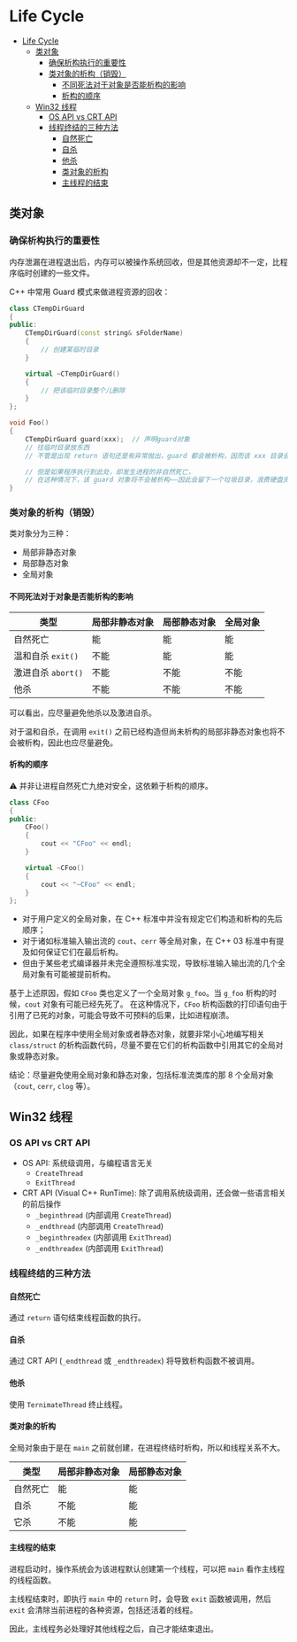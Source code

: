 # Life Cycle

- [Life Cycle](#life-cycle)
  - [类对象](#类对象)
    - [确保析构执行的重要性](#确保析构执行的重要性)
    - [类对象的析构（销毁）](#类对象的析构销毁)
      - [不同死法对于对象是否能析构的影响](#不同死法对于对象是否能析构的影响)
      - [析构的顺序](#析构的顺序)
  - [Win32 线程](#win32-线程)
    - [OS API vs CRT API](#os-api-vs-crt-api)
    - [线程终结的三种方法](#线程终结的三种方法)
      - [自然死亡](#自然死亡)
      - [自杀](#自杀)
      - [他杀](#他杀)
      - [类对象的析构](#类对象的析构)
      - [主线程的结束](#主线程的结束)

## 类对象

### 确保析构执行的重要性

内存泄漏在进程退出后，内存可以被操作系统回收，但是其他资源却不一定，比程序临时创建的一些文件。

C++ 中常用 Guard 模式来做进程资源的回收：

```cpp
class CTempDirGuard
{
public:
    CTempDirGuard(const string& sFolderName)
    {
        // 创建某临时目录
    }

    virtual ~CTempDirGuard()
    {
        // 把该临时目录整个儿删除
    }
};

void Foo()
{
    CTempDirGuard guard(xxx);  // 声明guard对象
    // 往临时目录放东西
    // 不管是出现 return 语句还是有异常抛出，guard 都会被析构，因而该 xxx 目录会被删除

    // 但是如果程序执行到此处，却发生进程的非自然死亡，
    // 在这种情况下，该 guard 对象将不会被析构——因此会留下一个垃圾目录，浪费硬盘资源
}
```

### 类对象的析构（销毁）

类对象分为三种：

- 局部非静态对象
- 局部静态对象
- 全局对象

#### 不同死法对于对象是否能析构的影响

| 类型               | 局部非静态对象 | 局部静态对象 | 全局对象 |
| ------------------ | -------------- | ------------ | -------- |
| 自然死亡           | 能             | 能           | 能       |
| 温和自杀 `exit()`  | 不能           | 能           | 能       |
| 激进自杀 `abort()` | 不能           | 不能         | 不能     |
| 他杀               | 不能           | 不能         | 不能     |

可以看出，应尽量避免他杀以及激进自杀。

对于温和自杀，在调用 `exit()` 之前已经构造但尚未析构的局部非静态对象也将不会被析构，因此也应尽量避免。

#### 析构的顺序

⚠️ 并非让进程自然死亡九绝对安全，这依赖于析构的顺序。

```cpp
class CFoo
{
public:
    CFoo()
    {
        cout << "CFoo" << endl;
    }

    virtual ~CFoo()
    {
        cout << "~CFoo" << endl;
    }
};
```

- 对于用户定义的全局对象，在 C++ 标准中并没有规定它们构造和析构的先后顺序；
- 对于诸如标准输入输出流的 `cout`、`cerr` 等全局对象，在 C++ 03 标准中有提及如何保证它们在最后析构。
- 但由于某些老式编译器并未完全遵照标准实现，导致标准输入输出流的几个全局对象有可能被提前析构。

基于上述原因，假如 `CFoo` 类也定义了一个全局对象 `g_foo`。当 `g_foo` 析构的时候，`cout`
对象有可能已经先死了。
在这种情况下，`CFoo` 析构函数的打印语句由于引用了已死的对象，可能会导致不可预料的后果，比如进程崩溃。

因此，如果在程序中使用全局对象或者静态对象，就要非常小心地编写相关 `class/struct`
的析构函数代码，尽量不要在它们的析构函数中引用其它的全局对象或静态对象。

结论：尽量避免使用全局对象和静态对象，包括标准流类库的那 8 个全局对象（`cout`, `cerr`,
`clog` 等）。

## Win32 线程

### OS API vs CRT API

- OS API: 系统级调用，与编程语言无关
  - `CreateThread`
  - `ExitThread`
- CRT API (Visual C++ RunTime): 除了调用系统级调用，还会做一些语言相关的前后操作
  - `_beginthread` (内部调用 `CreateThread`)
  - `_endthread` (内部调用 `CreateThread`)
  - `_beginthreadex` (内部调用 `ExitThread`)
  - `_endthreadex` (内部调用 `ExitThread`)

### 线程终结的三种方法

#### 自然死亡

通过 `return` 语句结束线程函数的执行。

#### 自杀

通过 CRT API (`_endthread` 或 `_endthreadex`) 将导致析构函数不被调用。

#### 他杀

使用 `TernimateThread` 终止线程。

#### 类对象的析构

全局对象由于是在 `main` 之前就创建，在进程终结时析构，所以和线程关系不大。

| 类型     | 局部非静态对象 | 局部静态对象 |
| -------- | -------------- | ------------ |
| 自然死亡 | 能             | 能           |
| 自杀     | 不能           | 能           |
| 它杀     | 不能           | 能           |

#### 主线程的结束

进程启动时，操作系统会为该进程默认创建第一个线程，可以把 `main` 看作主线程的线程函数。

主线程结束时，即执行 `main` 中的 `return` 时，会导致 `exit` 函数被调用，然后 `exit`
会清除当前进程的各种资源，包括还活着的线程。

因此，主线程务必处理好其他线程之后，自己才能结束退出。
